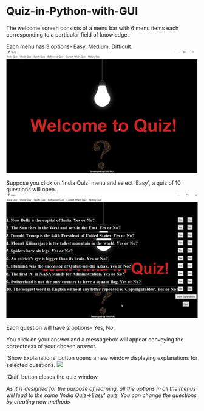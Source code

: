 # Quiz-in-Python-with-GUI

The welcome screen consists of a menu bar with 6 menu items each corresponding to a particular field of knowledge.

Each menu has 3 options- Easy, Medium, Difficult.
<img src="Welcome_Page.png">

Suppose you click on 'India Quiz' menu and select 'Easy', a quiz of 10 questions will open.
<img src="Quiz_Window.png">

Each question will have 2 options- Yes, No.

You click on your answer and a messagebox will appear conveying the correctness of your chosen answer.

'Show Explanations' button opens a new window displaying explanations for selected questions.
<img src="Explanation_Window.png">

'Quit' button closes the quiz window.

*As it is designed for the purpose of learning, all the options in all the menus will lead to the same 'India Quiz->Easy' quiz.
You can change the questions by creating new methods*

